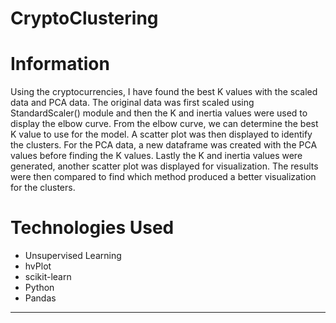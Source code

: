# CryptoClustering

# Information
Using the cryptocurrencies, I have found the best K values with the scaled data and PCA data. The original data was first scaled using StandardScaler() module and then the K and inertia values were used to display the elbow curve. From the elbow curve, we can determine the best K value to use for the model.
A scatter plot was then displayed to identify the clusters. For the PCA data, a new dataframe was created with the PCA values before finding the K values. Lastly the K and inertia values were generated, another scatter plot was displayed for visualization. The results were then compared to find which method produced a better visualization for the clusters.

# Technologies Used
* Unsupervised Learning
* hvPlot
* scikit-learn
* Python
* Pandas
----------------------------------------------------------------------------------
